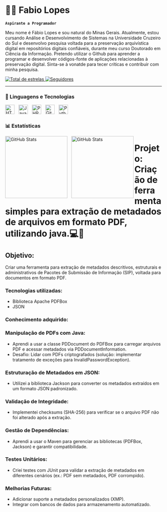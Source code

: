 # 👨🏽 Fabio Lopes

**`Aspirante a Programador`**

Meu nome é Fábio Lopes e sou natural do Minas Gerais. Atualmente, estou cursando Análise e Desenvolvimento de Sistemas na Universidade Cruzeiro do Sul e desenvolvo pesquisa voltada para a preservação arquivística digital em repositórios digitais confiáveis, durante meu curso Doutorado em Ciência da Informação. Pretendo utilizar o Github para aprender a programar e desenvolver códigos-fonte de aplicações relacionadas à preservação digital. Sinta-se à vonatde para tecer críticas e contribuir com minha pesquisa.

<p align="left">
    <a href="https://github.com/Fabio?tab=repositories&sort=stargazers">
        <img 
            alt="Total de estrelas" 
            title="Total de estrelas GitHub" 
            src="https://custom-icon-badges.demolab.com/github/stars/Fabio?color=55960c&style=for-the-badge&labelColor=488207&logo=star&label=estrelas"
        />
    </a>
    <a href="https://github.com/Fabio?tab=followers">
        <img 
            alt="Seguidores" 
            title="Me siga no GitHub" 
            src="https://custom-icon-badges.demolab.com/github/followers/Fabio?color=236ad3&labelColor=1155ba&style=for-the-badge&logo=github&label=Seguidores&logoColor=white"
        />
    </a>
</p>

---

### 🤖 Linguagens e Tecnologias

<img 
    align="left" 
    alt="HTML"
    title="HTML" 
    width="30px" 
    style="padding-right: 10px;" 
    src="https://cdn.jsdelivr.net/gh/devicons/devicon@latest/icons/html5/html5-original.svg" 
/>
<img 
    align="left" 
    alt="JavaScript" 
    title="JavaScript"
    width="30px" 
    style="padding-right: 10px;" 
    src="https://cdn.jsdelivr.net/gh/devicons/devicon@latest/icons/javascript/javascript-original.svg" 
/>
<img 
    align="left" 
    alt="PHP" 
    title="PHP"
    width="30px" 
    style="padding-right: 10px;" 
    src="https://cdn.jsdelivr.net/gh/devicons/devicon@latest/icons/php/php-original.svg" 
/>
<img 
    align="left" 
    alt="Git" 
    title="Git"
    width="30px" 
    style="padding-right: 10px;" 
    src="https://cdn.jsdelivr.net/gh/devicons/devicon@latest/icons/git/git-original.svg" 
/>
<img 
    align="left" 
    alt="Python" 
    title="Python"
    width="30px" 
    style="padding-right: 10px;" 
    src="https://cdn.jsdelivr.net/gh/devicons/devicon@latest/icons/python/python-original.svg" 
/>

<br/>
<br/>


### 📊 Estatísticas

<p>
  <img 
    align="left" 
    alt="GitHub Stats" 
    height="200" 
    style="padding-right: 10px;" 
    src="https://github-readme-stats.vercel.app/api?username=Fabio&show_icons=true&theme=tokyonight&include_all_commits=true&locale=pt-br" 
  />

<img 
      align="left" 
      alt="GitHub Stats" 
      height="200" 
      src="https://github-readme-stats.vercel.app/api/top-langs/?username=Fabio&theme=tokyonight&layout=compact&custom_title=Tecnologias&langs_count=9"
/>

# Projeto: Criação de ferramenta simples para extração de metadados de arquivos em formato PDF, utilizando java.💻💾



## Objetivo:
Criar uma ferramenta para extração de metadados descritivos, estruturais e administrativos de Pacotes de Submissão de Informação (SIP), voltada para documentos em formato PDF.

### Tecnologias utilizadas:
- Biblioteca Apache PDFBox
- JSON

### Conhecimento adquirido:

### Manipulação de PDFs com Java:
- Aprendi a usar a classe PDDocument do PDFBox para carregar arquivos PDF e acessar metadados via PDDocumentInformation.
- Desafio: Lidar com PDFs criptografados (solução: implementar tratamento de exceções para InvalidPasswordException).

### Estruturação de Metadados em JSON:
- Utilizei a biblioteca Jackson para converter os metadados extraídos em um formato JSON padronizado.

### Validação de Integridade:
- Implementei checksums (SHA-256) para verificar se o arquivo PDF não foi alterado após a extração.

### Gestão de Dependências:
- Aprendi a usar o Maven para gerenciar as bibliotecas (PDFBox, Jackson) e garantir compatibilidade.

### Testes Unitários:
- Criei testes com JUnit para validar a extração de metadados em diferentes cenários (ex.: PDF sem metadados, PDF corrompido).

### Melhorias Futuras:
  - Adicionar suporte a metadados personalizados (XMP).
  - Integrar com bancos de dados para armazenamento automatizado.
 
<div>


